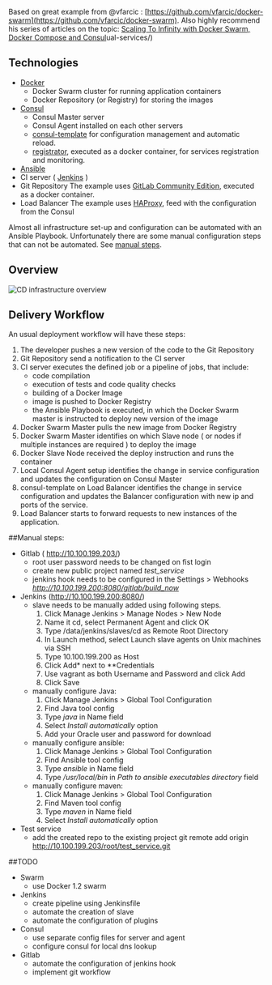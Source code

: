 
Based on great example from @vfarcic : [https://github.com/vfarcic/docker-swarm](https://github.com/vfarcic/docker-swarm). Also highly recommend his series of articles on the topic: [Scaling To Infinity with Docker Swarm, Docker Compose and Consul](https://technologyconversations.com/2015/07/02/scaling-to-infinity-with-docker-swarm-docker-compose-and-consul-part-14-a-taste-of-what-is-to-come/)ual-services/)

## Technologies
- [Docker](https://www.docker.com/what-docker)
	- Docker Swarm cluster for running application containers
	- Docker Repository (or Registry) for storing the images
- [Consul](https://www.consul.io/intro/)
	- Consul Master server 
	- Consul Agent installed on each other servers
	- [consul-template](https://github.com/hashicorp/consul-template) for configuration management and automatic reload.
	- [registrator](https://github.com/gliderlabs/registrator), executed as a docker container, for services registration and monitoring.
- [Ansible](http://docs.ansible.com/ansible/)
- CI server ( [Jenkins](https://jenkins.io) )
- Git Repository
	The example uses [GitLab Community Edition](http://docs.gitlab.com/omnibus/docker/), executed as a docker container.
- Load Balancer
	The example uses [HAProxy](http://www.haproxy.org/#desc), feed with the configuration from the Consul

Almost all infrastructure set-up and configuration can be automated with an Ansible Playbook. Unfortunately there are some manual configuration steps that can not be automated. See [manual steps](#manual-steps).

## Overview
![CD infrastructure overview](https://raw.githubusercontent.com/alexguzun/cd-infrastructure/master/img/infra.png)

## Delivery Workflow
An usual deployment workflow will have these steps:

1. The developer pushes a new version of the code to the Git Repository
2. Git Repository send a notification to the CI server
3. CI server executes the defined job or a pipeline of jobs, that include:
	- code compilation
	- execution of tests and code quality checks
	- building of a Docker Image
	- image is pushed to Docker Registry	
	- the Ansible Playbook is executed, in which the Docker Swarm master is instructed to deploy new version of the image
4. Docker Swarm Master pulls the new image from Docker Registry
5. Docker Swarm Master identifies on which Slave node ( or nodes if multiple instances are required ) to deploy the image
6. Docker Slave Node received the deploy instruction and runs the container
7. Local Consul Agent setup identifies the change in service configuration and updates the configuration on Consul Master
8. consul-template on Load Balancer identifies the change in service configuration and updates the Balancer configuration with new ip and ports of the service.
9. Load Balancer starts to forward requests to new instances of the application. 
 
##Manual steps:

- Gitlab ( http://10.100.199.203/)
	- root user password needs to be changed on fist login
	- create new public project named _test_service_
	- jenkins hook needs to be configured in the Settings > Webhooks
		_http://10.100.199.200:8080/gitlab/build_now_
- Jenkins (http://10.100.199.200:8080/)
	- slave needs to be manually added using following steps.
		1. Click Manage Jenkins > Manage Nodes > New Node
		2. Name it cd, select Permanent Agent  and click OK
		3. Type /data/jenkins/slaves/cd as Remote Root Directory
		4. In Launch method, select Launch slave agents on Unix machines via SSH
		5. Type 10.100.199.200 as Host
		6. Click Add* next to **Credentials
		7. Use vagrant as both Username and Password and click Add
		8. Click Save
	- manually configure Java:
		1. Click Manage Jenkins > Global Tool Configuration
		2. Find Java tool config
		3. Type *java* in Name field
		4. Select _Install automatically_ option
		5. Add your Oracle user and password for download
	- manually configure ansible:
		1. Click Manage Jenkins > Global Tool Configuration
		2. Find Ansible tool config
		3. Type *ansible* in Name field
		4. Type */usr/local/bin* in _Path to ansible executables directory_ field
	- manually configure maven:
		1. Click Manage Jenkins >  Global Tool Configuration
		2. Find Maven tool config
		3. Type *maven* in Name field
		4. Select _Install automatically_ option
- Test service
	- add the created repo to the existing project
		git remote add origin http://10.100.199.203/root/test_service.git

##TODO

- Swarm
    - use Docker 1.2 swarm
- Jenkins
	- create pipeline using Jenkinsfile
	- automate the creation of slave
	- automate the configuration of plugins
- Consul
	- use separate config files for server and agent
	- configure consul for local dns lookup
- Gitlab
	- automate the configuration of jenkins hook
	- implement git workflow